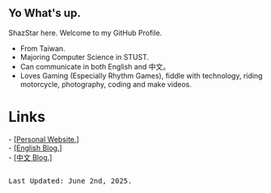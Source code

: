 ## Yo What's up.
ShazStar here. Welcome to my GitHub Profile.

- From Taiwan.
- Majoring Computer Science in STUST.
- Can communicate in both English and 中文。
- Loves Gaming (Especially Rhythm Games), fiddle with technology, riding motorcycle, photography, coding and make videos.

<h1>Links</h1>
- <a href="https://shazstar.github.io">[Personal Website.]</a><br>
- <a href="https://shazstar.github.io/blog">[English Blog.]</a><br>
- <a href="https://shazstar.github.io/twblog">[中文 Blog.]</a>

##
<pre>Last Updated: June 2nd, 2025.</pre>
<!--
**ShazStar/shazstar** is a ✨ _special_ ✨ repository because its `README.md` (this file) appears on your GitHub profile.

Here are some ideas to get you started:

- 🔭 I’m currently working on ...
- 🌱 I’m currently learning ...
- 👯 I’m looking to collaborate on ...
- 🤔 I’m looking for help with ...
- 💬 Ask me about ...
- 📫 How to reach me: ...
- 😄 Pronouns: ...
- ⚡ Fun fact: ...
-->
